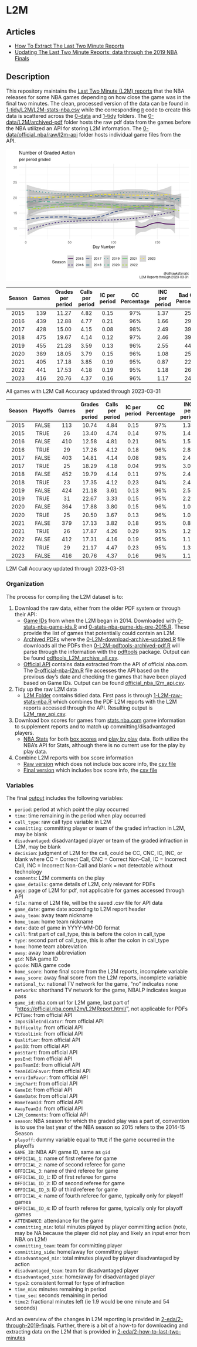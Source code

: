 
<!-- README.md is generated from README.Rmd. Please edit README.Rmd for corrections file -->

# L2M

## Articles

-   [How To Extract The Last Two Minute
    Reports](2-eda/2-how-to-last-two-minutes)
-   [Updating The Last Two Minute Reports: data through the 2019 NBA
    Finals](2-eda/2-through-2019-finals)

## Description

This repository maintains the [Last Two Minute (L2M)
reports](https://official.nba.com/2021-22-nba-officiating-last-two-minute-reports/)
that the NBA releases for some NBA games depending on how close the game
was in the final two minutes. The clean, processed version of the data
can be found in
[1-tidy/L2M/L2M-stats-nba.csv](1-tidy/L2M/L2M-stats-nba.csv) while the
corresponding [`R`](https://www.r-project.org/) code to create this data
is scattered across the [0-data](0-data) and [1-tidy](1-tidy) folders.
The [0-data/L2M/archived-pdf](0-data/L2M/archived-pdf) folder hosts the
raw pdf data from the games before the NBA utilized an API for storing
L2M information. The
[0-data/official_nba/raw/l2m-api](0-data/official_nba/raw/l2m-api)
folder hosts individual game files from the API.

![](README2_files/figure-gfm/calls-1.png)<!-- -->

| Season | Games | Grades per period | Calls per period | IC per period | CC Percentage | INC per period | Bad Calls Percentage | CNC per period |
|:------:|:-----:|:-----------------:|:----------------:|:-------------:|:-------------:|:--------------:|:--------------------:|:--------------:|
|  2015  |  139  |       11.27       |       4.82       |     0.15      |      97%      |      1.37      |         25%          |      5.08      |
|  2016  |  439  |       12.88       |       4.77       |     0.21      |      96%      |      1.66      |         29%          |      6.45      |
|  2017  |  428  |       15.00       |       4.15       |     0.08      |      98%      |      2.49      |         39%          |      8.36      |
|  2018  |  475  |       19.67       |       4.14       |     0.12      |      97%      |      2.46      |         39%          |     13.07      |
|  2019  |  455  |       21.28       |       3.59       |     0.13      |      96%      |      2.55      |         44%          |     15.14      |
|  2020  |  389  |       18.05       |       3.79       |     0.15      |      96%      |      1.08      |         25%          |     13.18      |
|  2021  |  405  |       17.18       |       3.85       |     0.19      |      95%      |      0.87      |         22%          |     12.47      |
|  2022  |  441  |       17.53       |       4.18       |     0.19      |      95%      |      1.18      |         26%          |     12.18      |
|  2023  |  416  |       20.76       |       4.37       |     0.16      |      96%      |      1.17      |         24%          |     15.22      |

All games with L2M Call Accuracy updated through 2023-03-31

| Season | Playoffs | Games | Grades per period | Calls per period | IC per period | CC Percentage | INC per period | Bad Calls Percentage | CNC per period |
|:------:|:--------:|:-----:|:-----------------:|:----------------:|:-------------:|:-------------:|:--------------:|:--------------------:|:--------------:|
|  2015  |  FALSE   |  113  |       10.74       |       4.84       |     0.15      |      97%      |      1.36      |         24%          |      4.54      |
|  2015  |   TRUE   |  26   |       13.40       |       4.74       |     0.14      |      97%      |      1.43      |         25%          |      7.23      |
|  2016  |  FALSE   |  410  |       12.58       |       4.81       |     0.21      |      96%      |      1.58      |         28%          |      6.18      |
|  2016  |   TRUE   |  29   |       17.26       |       4.12       |     0.18      |      96%      |      2.82      |         43%          |     10.32      |
|  2017  |  FALSE   |  403  |       14.81       |       4.14       |     0.08      |      98%      |      2.46      |         38%          |      8.21      |
|  2017  |   TRUE   |  25   |       18.29       |       4.18       |     0.04      |      99%      |      3.07      |         43%          |     11.04      |
|  2018  |  FALSE   |  452  |       19.79       |       4.14       |     0.11      |      97%      |      2.47      |         39%          |     13.18      |
|  2018  |   TRUE   |  23   |       17.35       |       4.12       |     0.23      |      94%      |      2.42      |         41%          |     10.81      |
|  2019  |  FALSE   |  424  |       21.18       |       3.61       |     0.13      |      96%      |      2.57      |         44%          |     14.99      |
|  2019  |   TRUE   |  31   |       22.67       |       3.33       |     0.15      |      95%      |      2.21      |         43%          |     17.13      |
|  2020  |  FALSE   |  364  |       17.88       |       3.80       |     0.15      |      96%      |      1.08      |         25%          |     13.00      |
|  2020  |   TRUE   |  25   |       20.50       |       3.67       |     0.13      |      96%      |      1.03      |         25%          |     15.80      |
|  2021  |  FALSE   |  379  |       17.13       |       3.82       |     0.18      |      95%      |      0.84      |         22%          |     12.48      |
|  2021  |   TRUE   |  26   |       17.87       |       4.26       |     0.29      |      93%      |      1.26      |         28%          |     12.35      |
|  2022  |  FALSE   |  412  |       17.31       |       4.16       |     0.19      |      95%      |      1.17      |         25%          |     11.98      |
|  2022  |   TRUE   |  29   |       21.17       |       4.47       |     0.23      |      95%      |      1.33      |         27%          |     15.37      |
|  2023  |  FALSE   |  416  |       20.76       |       4.37       |     0.16      |      96%      |      1.17      |         24%          |     15.22      |

L2M Call Accuracy updated through 2023-03-31

### Organization

The process for compiling the L2M dataset is to:

1.  Download the raw data, either from the older PDF system or through
    their API:
    -   [Game IDs](0-data/stats_nba) from when the L2M began in 2014.
        Downloaded with
        [0-stats-nba-game-ids.R](0-data/0-stats-nba-game-ids.R) and
        [0-stats-nba-game-ids-pre-2015.R](0-data/0-stats-nba-game-ids-pre-2015.R).
        These provide the list of games that potentially could contain
        an L2M.
    -   [Archived PDFs](0-data/L2M/archived-pdf) where the
        [0-L2M-download-archive-updated.R](0-data/0-L2M-download-archive-updated.R)
        file downloads all the PDFs then
        [0-L2M-pdftools-archived-pdf.R](0-data/0-L2M-pdftools-archived-pdf.R)
        will parse through the information with the
        [pdftools](https://github.com/ropensci/pdftools) package. Output
        can be found
        [pdftools_L2M_archive_all.csv](0-data/L2M/archived-pdf/pdftools_L2M_archive_all.csv).
    -   [Official API](0-data/official_nba) contains data extracted from
        the API of official.nba.com. The
        [0-official-nba-l2m.R](0-data/0-official-nba-l2m.R) file
        accesses the API based on the previous day’s date and checking
        the games that have been played based on Game IDs. Output can be
        found
        [official_nba_l2m_api.csv](0-data/official_nba/official_nba_l2m_api.csv).
2.  Tidy up the raw L2M data
    -   [L2M Folder](1-tidy/L2M/) contains tidied data. First pass is
        through [1-L2M-raw-stats-nba.R](1-tidy/1-L2M-raw-stats-nba.R)
        which combines the PDF L2M reports with the L2M reports accessed
        through the API. Resulting output is
        [L2M_raw_api.csv](1-tidy/L2M/L2M_raw_api.csv).
3.  Download box scores for games from
    [stats.nba.com](https://stats.nba.com/) game information to
    supplement reports and to match up committing/disadvantaged players.
    -   [NBA Stats](0-data/stats_nba/) for both [box
        scores](0-data/0-stats-nba-box-data.R) and [play by
        play](0-data/0-stats-nba-pbp-data.R) data. Both utilize the
        NBA’s API for Stats, although there is no current use for the
        play by play data.
4.  Combine L2M reports with box score information
    -   [Raw version](1-tid1-L2M-raw-stats-nba.R) which does not include
        box score info, the [csv file](1-tidy/L2M_raw_api.csv)
    -   [Final version](1-tidy/1-L2M-stats-nba.R) which includes box
        score info, the [csv file](1-tidy/L2M/L2M_stats_nba.csv)

### Variables

The final [output](1-tidy/L2M/L2M_stats_nba.csv) includes the following
variables:

-   `period`: period at which point the play occurred
-   `time`: time remaining in the period when play occurred
-   `call_type`: raw call type variable in L2M
-   `committing`: committing player or team of the graded infraction in
    L2M, may be blank
-   `disadvantaged`: disadvantaged player or team of the graded
    infraction in L2M, may be blank
-   `decision`: judgment of L2M for the call, could be CC, CNC, IC, INC,
    or blank where CC = Correct Call, CNC = Correct Non-Call, IC =
    Incorrect Call, INC = Incorrect Non-Call and blank = not detectable
    without technology
-   `comments`: L2M comments on the play
-   `game_details`: game details of L2M, only relevant for PDFs
-   `page`: page of L2M for pdf, not applicable for games accessed
    through API
-   `file`: name of L2M file, will be the saved .csv file for API data
-   `game_date`: game date according to L2M report header
-   `away_team`: away team nickname
-   `home_team`: home team nickname
-   `date`: date of game in YYYY-MM-DD format
-   `call`: first part of call_type, this is before the colon in
    call_type
-   `type`: second part of call_type, this is after the colon in
    call_type
-   `home`: home team abbreviation
-   `away`: away team abbreviation
-   `gid`: NBA game ID
-   `gcode`: NBA game code
-   `home_score`: home final score from the L2M reports, incomplete
    variable
-   `away_score`: away final score from the L2M reports, incomplete
    variable
-   `national_tv`: national TV network for the game, “no” indicates none
-   `networks`: shorthand TV network for the game, NBALP indicates
    league pass
-   `game_id`: nba.com url for L2M game, last part of
    “<https://official.nba.com/l2m/L2MReport.html/>”, not applicable for
    PDFs
-   `PCTime`: from official API
-   `ImposibleIndicator`: from official API
-   `Difficulty`: from official API
-   `VideolLink`: from official API
-   `Qualifier`: from official API
-   `posID`: from official API
-   `posStart`: from official API
-   `posEnd`: from official API
-   `posTeamId`: from official API
-   `teamIdInFavor`: from official API
-   `errorInFavor`: from official API
-   `imgChart`: from official API
-   `GameId`: from official API
-   `GameDate`: from official API
-   `HomeTeamId`: from official API
-   `AwayTeamId`: from official API
-   `L2M_Comments`: from official API
-   `season`: NBA season for which the graded play was a part of,
    convention is to use the last year of the NBA season so 2015 refers
    to the 2014-15 Season
-   `playoff`: dummy variable equal to `TRUE` if the game occurred in
    the playoffs
-   `GAME_ID`: NBA API game ID, same as `gid`
-   `OFFICIAL_1`: name of first referee for game
-   `OFFICIAL_2`: name of second referee for game
-   `OFFICIAL_3`: name of third referee for game
-   `OFFICIAL_ID_1`: ID of first referee for game
-   `OFFICIAL_ID_2`: ID of second referee for game
-   `OFFICIAL_ID_3`: ID of third referee for game
-   `OFFICIAL_4`: name of fourth referee for game, typically only for
    playoff games
-   `OFFICIAL_ID_4`: ID of fourth referee for game, typically only for
    playoff games
-   `ATTENDANCE`: attendance for the game
-   `committing_min`: total minutes played by player committing action
    (note, may be NA because the player did not play and likely an input
    error from NBA on L2M)
-   `committing_team`: team for committing player
-   `committing_side`: home/away for committing player
-   `disadvantaged_min`: total minutes played by player disadvantaged by
    action
-   `disadvantaged_team`: team for disadvantaged player
-   `disadvantaged_side`: home/away for disadvantaged player
-   `type2`: consistent format for type of infraction
-   `time_min`: minutes remaining in period
-   `time_sec`: seconds remaining in period
-   `time2`: fractional minutes left (ie 1.9 would be one minute and 54
    seconds)

And an overview of the changes in L2M reporting is provided in
[2-eda/2-through-2019-finals](2-eda/2-through-2019-finals). Further,
there is a bit of a how-to for downloading and extracting data on the
L2M that is provided in
[2-eda/2-how-to-last-two-minutes](2-eda/2-how-to-last-two-minutes)
